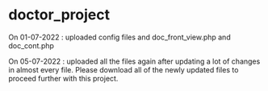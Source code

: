 # doctor_project

On 01-07-2022 : uploaded config files and doc_front_view.php and doc_cont.php

On 05-07-2022 : uploaded all the files again after updating a lot of changes in almost every file. Please download all of the newly updated files to proceed further with this project.
